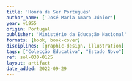 ```yaml
---
title: 'Honra de Ser Português'
author_name: ['José Maria Amaro Júnior']
year: y1955
origin: Portugal
publisher: 'Ministério da Educação Nacional'
formats: [book, book-cover]
disciplines: [graphic-design, illustration]
tags: ["Colecção Educativa", "Estado Novo"]
ref: sol-030-0125
layout: artifact
date_added: 2022-09-29
---
```

